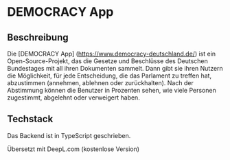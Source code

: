 # DEMOCRACY App

## Beschreibung

Die [DEMOCRACY App] (https://www.democracy-deutschland.de/) ist ein Open-Source-Projekt, das die Gesetze und Beschlüsse des Deutschen Bundestages mit all ihren Dokumenten sammelt. Dann gibt sie ihren Nutzern die Möglichkeit, für jede Entscheidung, die das Parlament zu treffen hat, abzustimmen (annehmen, ablehnen oder zurückhalten). Nach der Abstimmung können die Benutzer in Prozenten sehen, wie viele Personen zugestimmt, abgelehnt oder verweigert haben.

## Techstack

Das Backend ist in TypeScript geschrieben.

Übersetzt mit DeepL.com (kostenlose Version)